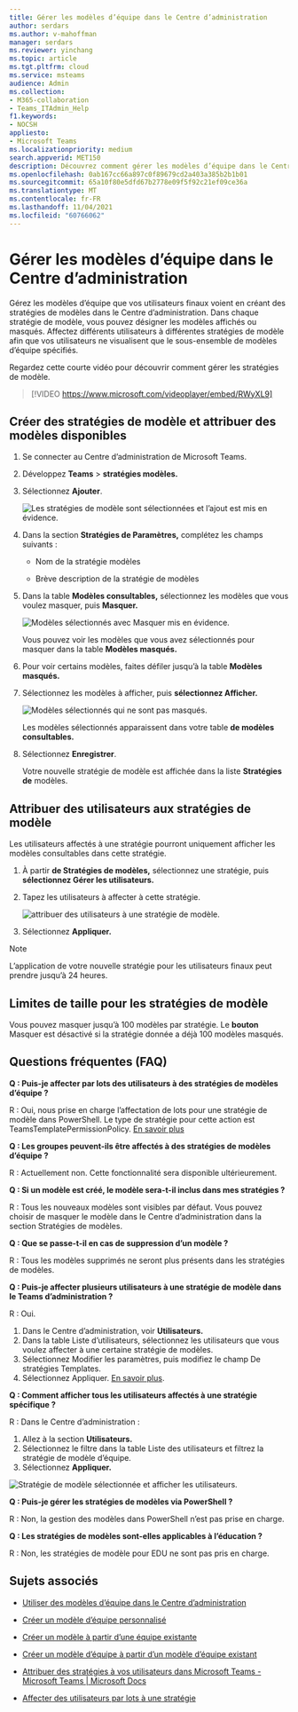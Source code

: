 ```yaml
---
title: Gérer les modèles d’équipe dans le Centre d’administration
author: serdars
ms.author: v-mahoffman
manager: serdars
ms.reviewer: yinchang
ms.topic: article
ms.tgt.pltfrm: cloud
ms.service: msteams
audience: Admin
ms.collection:
- M365-collaboration
- Teams_ITAdmin_Help
f1.keywords:
- NOCSH
appliesto:
- Microsoft Teams
ms.localizationpriority: medium
search.appverid: MET150
description: Découvrez comment gérer les modèles d’équipe dans le Centre d’administration
ms.openlocfilehash: 0ab167cc66a897c0f89679cd2a403a385b2b1b01
ms.sourcegitcommit: 65a10f80e5dfd67b2778e09f5f92c21ef09ce36a
ms.translationtype: MT
ms.contentlocale: fr-FR
ms.lasthandoff: 11/04/2021
ms.locfileid: "60766062"
---
```

# <a name="manage-team-templates-in-the-admin-center"></a>Gérer les modèles d’équipe dans le Centre d’administration

Gérez les modèles d’équipe que vos utilisateurs finaux voient en créant des stratégies de modèles dans le Centre d’administration. Dans chaque stratégie de modèle, vous pouvez désigner les modèles affichés ou masqués.
Affectez différents utilisateurs à différentes stratégies de modèle afin que vos utilisateurs ne visualisent que le sous-ensemble de modèles d’équipe spécifiés.

Regardez cette courte vidéo pour découvrir comment gérer les stratégies de modèle.

> [!VIDEO https://www.microsoft.com/videoplayer/embed/RWyXL9]

## <a name="create-template-policies-and-assign-available-templates"></a>Créer des stratégies de modèle et attribuer des modèles disponibles

1. Se connecter au Centre d’administration de Microsoft Teams.

2. Développez **Teams**  >  **stratégies modèles.**

3. Sélectionnez **Ajouter**.

    ![Les stratégies de modèle sont sélectionnées et l’ajout est mis en évidence.](media/template-policies-1.png)

1. Dans la section **Stratégies de Paramètres,** complétez les champs suivants :

    - Nom de la stratégie modèles

    - Brève description de la stratégie de modèles

2. Dans la table **Modèles consultables,** sélectionnez les modèles que vous voulez masquer, puis **Masquer.**

    ![Modèles sélectionnés avec Masquer mis en évidence.](media/template-policies-2.png)

    Vous pouvez voir les modèles que vous avez sélectionnés pour masquer dans la table **Modèles masqués.**

1. Pour voir certains modèles, faites défiler jusqu’à la table **Modèles masqués.**

2. Sélectionnez les modèles à afficher, puis **sélectionnez Afficher.**

   ![Modèles sélectionnés qui ne sont pas masqués.](media/template-policies-3.png)

   Les modèles sélectionnés apparaissent dans votre table **de modèles consultables.**
3. Sélectionnez **Enregistrer**.

   Votre nouvelle stratégie de modèle est affichée dans la liste **Stratégies de** modèles.

## <a name="assign-users-to-the-template-policies"></a>Attribuer des utilisateurs aux stratégies de modèle

Les utilisateurs affectés à une stratégie pourront uniquement afficher les modèles consultables dans cette stratégie.

1. À partir **de Stratégies de modèles,** sélectionnez une stratégie, puis **sélectionnez Gérer les utilisateurs.**

2. Tapez les utilisateurs à affecter à cette stratégie.

   ![attribuer des utilisateurs à une stratégie de modèle.](media/template-policies-4.png)

3. Sélectionnez **Appliquer.**

> [!Note]
> L’application de votre nouvelle stratégie pour les utilisateurs finaux peut prendre jusqu’à 24 heures.

## <a name="size-limits-for-template-policies"></a>Limites de taille pour les stratégies de modèle

Vous pouvez masquer jusqu’à 100 modèles par stratégie. Le **bouton** Masquer est désactivé si la stratégie donnée a déjà 100 modèles masqués.

## <a name="frequently-asked-questions"></a>Questions fréquentes (FAQ)

**Q : Puis-je affecter par lots des utilisateurs à des stratégies de modèles d’équipe ?**
  
R : Oui, nous prise en charge l’affectation de lots pour une stratégie de modèle dans PowerShell. Le type de stratégie pour cette action est TeamsTemplatePermissionPolicy. [En savoir plus](/powershell/module/teams/new-csbatchpolicyassignmentoperation)

**Q : Les groupes peuvent-ils être affectés à des stratégies de modèles d’équipe ?**

R : Actuellement non. Cette fonctionnalité sera disponible ultérieurement.

**Q : Si un modèle est créé, le modèle sera-t-il inclus dans mes stratégies ?**

R : Tous les nouveaux modèles sont visibles par défaut. Vous pouvez choisir de masquer le modèle dans le Centre d’administration dans la section Stratégies de modèles.

**Q : Que se passe-t-il en cas de suppression d’un modèle ?**

R : Tous les modèles supprimés ne seront plus présents dans les stratégies de modèles.

**Q : Puis-je affecter plusieurs utilisateurs à une stratégie de modèle dans le Teams d’administration ?**

R : Oui.

1. Dans le Centre d’administration, voir **Utilisateurs.**
1. Dans la table Liste d’utilisateurs, sélectionnez les utilisateurs que vous voulez affecter à une certaine stratégie de modèles.
1. Sélectionnez Modifier les paramètres, puis modifiez le champ De stratégies Templates.
1. Sélectionnez Appliquer. [En savoir plus](./assign-policies-users-and-groups.md#assign-a-policy-to-a-batch-of-users).

**Q : Comment afficher tous les utilisateurs affectés à une stratégie spécifique ?**

R : Dans le Centre d’administration :

1. Allez à la section **Utilisateurs.**
2. Sélectionnez le filtre dans la table Liste des utilisateurs et filtrez la stratégie de modèle d’équipe.
3. Sélectionnez **Appliquer.**

![Stratégie de modèle sélectionnée et afficher les utilisateurs.](media/template-policies-5.png)

**Q : Puis-je gérer les stratégies de modèles via PowerShell ?**

R : Non, la gestion des modèles dans PowerShell n’est pas prise en charge.

**Q : Les stratégies de modèles sont-elles applicables à l’éducation ?**

R : Non, les stratégies de modèle pour EDU ne sont pas pris en charge.

## <a name="related-topics"></a>Sujets associés

- [Utiliser des modèles d’équipe dans le Centre d’administration](./get-started-with-teams-templates-in-the-admin-console.md)

- [Créer un modèle d’équipe personnalisé](./create-a-team-template.md)

- [Créer un modèle à partir d’une équipe existante](./create-template-from-existing-team.md)

- [Créer un modèle d’équipe à partir d’un modèle d’équipe existant](./create-template-from-existing-template.md)

- [Attribuer des stratégies à vos utilisateurs dans Microsoft Teams - Microsoft Teams \| Microsoft Docs](./policy-assignment-overview.md)

- [Affecter des utilisateurs par lots à une stratégie](/powershell/module/teams/new-csbatchpolicyassignmentoperation)
